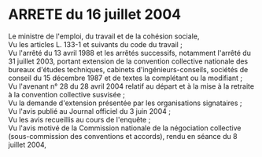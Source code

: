 # ARRETE du 16 juillet 2004

Le ministre de l'emploi, du travail et de la cohésion sociale,  
 Vu les articles L. 133-1 et suivants du code du travail ;  
 Vu l'arrêté du 13 avril 1988 et les arrêtés successifs, notamment l'arrêté du 31 juillet 2003, portant extension de la convention collective nationale des bureaux d'études techniques, cabinets d'ingénieurs-conseils, sociétés de conseil du 15 décembre 1987 et de textes la complétant ou la modifiant ;  
 Vu l'avenant n° 28 du 28 avril 2004 relatif au départ et à la mise à la retraite à la convention collective susvisée ;  
 Vu la demande d'extension présentée par les organisations signataires ;  
 Vu l'avis publié au Journal officiel du 3 juin 2004 ;  
 Vu les avis recueillis au cours de l'enquête ;  
 Vu l'avis motivé de la Commission nationale de la négociation collective (sous-commission des conventions et accords), rendu en séance du 8 juillet 2004,  
